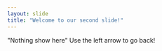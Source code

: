 ```yaml
---
layout: slide
title: "Welcome to our second slide!"
---
```

"Nothing show here"
Use the left arrow to go back!
